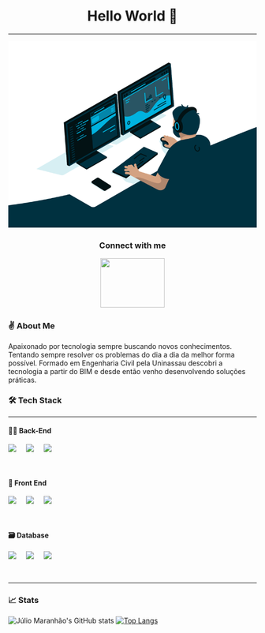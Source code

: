 <div align="center">
<h1>Hello World 👋</h1>
</div>
<hr>
<img src="coding.gif">
<h3 align="center">
  Connect with me
</h3>
<div align="center">
<a href="https://www.linkedin.com/in/juliomaranhao/">
<img width="130px" height="100px" src="https://cdn.jsdelivr.net/gh/devicons/devicon/icons/linkedin/linkedin-original-wordmark.svg" />
</a>
</div>

<!-- About Me -->
### ✌ About Me

Apaixonado por tecnologia sempre buscando novos conhecimentos. Tentando sempre resolver os problemas do dia a dia da melhor forma possível. Formado em Engenharia Civil pela Uninassau descobri a tecnologia a partir do BIM e desde então venho desenvolvendo soluções práticas.

<!-- Tech Stack -->
### 🛠 Tech Stack
<hr>

#### 👨‍💻 Back-End
<div style="display: flex; flex-direction: row; gap: 20px">
<img height="50px" src="https://cdn.jsdelivr.net/gh/devicons/devicon/icons/nodejs/nodejs-original.svg" />
<img height="50px" src="https://cdn.jsdelivr.net/gh/devicons/devicon/icons/python/python-original-wordmark.svg" />
<img height="50px" src="https://cdn.jsdelivr.net/gh/devicons/devicon/icons/typescript/typescript-original.svg" />
</div>

#### 🎨 Front End
<div style="display: flex; flex-direction: row; gap: 20px">
<img height="50px" src="https://cdn.jsdelivr.net/gh/devicons/devicon/icons/html5/html5-original-wordmark.svg" />
<img height="50px" src="https://cdn.jsdelivr.net/gh/devicons/devicon/icons/css3/css3-original-wordmark.svg" />
<img height="50px" src="https://cdn.jsdelivr.net/gh/devicons/devicon/icons/angularjs/angularjs-plain.svg" />
</div>

#### 🗃 Database
<div style="display: flex; flex-direction: row; gap: 20px">
<img height="50px" src="https://cdn.jsdelivr.net/gh/devicons/devicon/icons/mysql/mysql-original-wordmark.svg" />
<img height="50px" src="https://cdn.jsdelivr.net/gh/devicons/devicon/icons/mongodb/mongodb-original-wordmark.svg" />
<img height="50px" src="https://cdn.jsdelivr.net/gh/devicons/devicon/icons/postgresql/postgresql-original-wordmark.svg" />
</div>

<hr>

<!-- Github stats -->
### 📈 Stats
![Júlio Maranhão's GitHub stats](https://github-readme-stats.vercel.app/api?username=Julio-Maranhao&show_icons=true&theme=tokyonight&count_private=true)
[![Top Langs](https://github-readme-stats.vercel.app/api/top-langs/?username=anuraghazra&theme=tokyonight&layout=compact&count_private=true)](https://github.com/anuraghazra/github-readme-stats)

